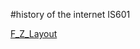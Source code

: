 #history of the internet IS601

[F_Z_Layout](https://cs2100320018f3b033f.z13.web.core.windows.net/)
